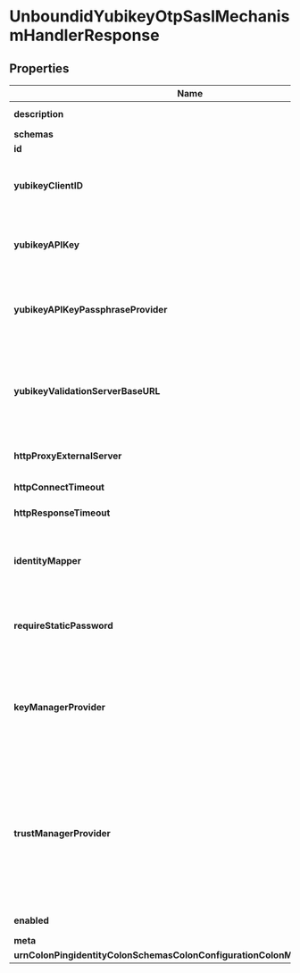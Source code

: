 

# UnboundidYubikeyOtpSaslMechanismHandlerResponse


## Properties

| Name | Type | Description | Notes |
|------------ | ------------- | ------------- | -------------|
|**description** | **String** | A description for this SASL Mechanism Handler |  [optional] |
|**schemas** | **List&lt;EnumunboundidYubikeyOtpSaslMechanismHandlerSchemaUrn&gt;** |  |  |
|**id** | **String** | Name of the SASL Mechanism Handler |  |
|**yubikeyClientID** | **String** | The client ID to include in requests to the YubiKey validation server. A client ID and API key may be obtained for free from https://upgrade.yubico.com/getapikey/. |  [optional] |
|**yubikeyAPIKey** | **String** | The API key needed to verify signatures generated by the YubiKey validation server. A client ID and API key may be obtained for free from https://upgrade.yubico.com/getapikey/. |  [optional] |
|**yubikeyAPIKeyPassphraseProvider** | **String** | The passphrase provider to use to obtain the API key needed to verify signatures generated by the YubiKey validation server. A client ID and API key may be obtained for free from https://upgrade.yubico.com/getapikey/. |  [optional] |
|**yubikeyValidationServerBaseURL** | **List&lt;String&gt;** | The base URL of the validation server to use to verify one-time passwords. You should only need to change the value if you wish to use your own validation server instead of using one of the Yubico servers. The server must use the YubiKey Validation Protocol version 2.0. |  |
|**httpProxyExternalServer** | **String** | A reference to an HTTP proxy server that should be used for requests sent to the YubiKey validation service. |  [optional] |
|**httpConnectTimeout** | **String** | The maximum length of time to wait to obtain an HTTP connection. |  [optional] |
|**httpResponseTimeout** | **String** | The maximum length of time to wait for a response to an HTTP request. |  [optional] |
|**identityMapper** | **String** | The identity mapper that should be used to identify the user(s) targeted in the authentication and/or authorization identities contained in the bind request. This will only be used for \&quot;u:\&quot;-style identities. |  |
|**requireStaticPassword** | **Boolean** | Indicates whether a user will be required to provide a static password when authenticating via the UNBOUNDID-YUBIKEY-OTP SASL mechanism. |  [optional] |
|**keyManagerProvider** | **String** | Specifies which key manager provider should be used to obtain a client certificate to present to the validation server when performing HTTPS communication. This may be left undefined if communication will not be secured with HTTPS, or if there is no need to present a client certificate to the validation service. |  [optional] |
|**trustManagerProvider** | **String** | Specifies which trust manager provider should be used to determine whether to trust the certificate presented by the server when performing HTTPS communication. This may be left undefined if HTTPS communication is not needed, or if the validation service presents a certificate that is trusted by the default JVM configuration (which should be the case for the validation servers that Yubico provides, but may not be the case if an alternate validation server is configured). |  [optional] |
|**enabled** | **Boolean** | Indicates whether the SASL mechanism handler is enabled for use. |  |
|**meta** | [**MetaMeta**](MetaMeta.md) |  |  [optional] |
|**urnColonPingidentityColonSchemasColonConfigurationColonMessagesColon20** | [**MetaUrnPingidentitySchemasConfigurationMessages20**](MetaUrnPingidentitySchemasConfigurationMessages20.md) |  |  [optional] |



